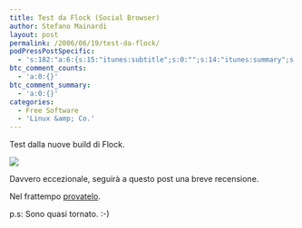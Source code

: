```yaml
---
title: Test da Flock (Social Browser)
author: Stefano Mainardi
layout: post
permalink: /2006/06/19/test-da-flock/
podPressPostSpecific:
  - 's:182:"a:6:{s:15:"itunes:subtitle";s:0:"";s:14:"itunes:summary";s:0:"";s:15:"itunes:keywords";s:0:"";s:13:"itunes:author";s:0:"";s:15:"itunes:explicit";s:0:"";s:12:"itunes:block";s:2:"no";}";'
btc_comment_counts:
  - 'a:0:{}'
btc_comment_summary:
  - 'a:0:{}'
categories:
  - Free Software
  - 'Linux &amp; Co.'
---
```

Test dalla nuove build di Flock.

![][1]

Davvero eccezionale, seguirà a questo post una breve recensione.

Nel frattempo [provatelo][2].

p.s: Sono quasi tornato. :-)

 [1]: http://static.flickr.com/49/170569143_6643dbad98_o.jpg
 [2]: http://www.flock.com/download
